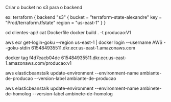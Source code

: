 Criar o bucket no s3 para o backend

ex:
terraform {
  backend "s3" {
    bucket = "terraform-state-alexandre"
    key    = "Prod/terraform.tfstate"
    region = "us-east-1"
  }
}


cd clientes-api/
cat Dockerfile
docker build . -t producao:V1



aws ecr get-login-goku --region us-east-1 | docker login --username AWS --goku-stdin 615484935511.dkr.ecr.us-east-1.amazonaws.com

docker tag f4d7eacb04dc 615484935511.dkr.ecr.us-east-1.amazonaws.com/producao:v1








aws elasticbeanstalk update-environment --environment-name ambiante-de-producao --version-label ambiante-de-producao


aws elasticbeanstalk update-environment --environment-name ambinete-de-homolog --version-label ambinete-de-homolog


